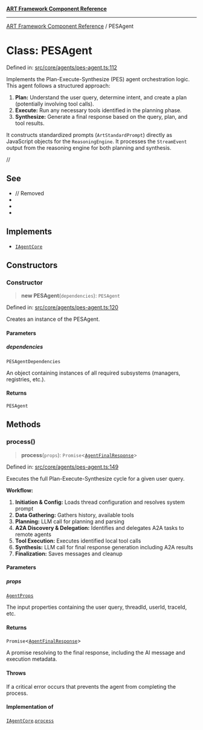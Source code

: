 [**ART Framework Component Reference**](../README.md)

***

[ART Framework Component Reference](../README.md) / PESAgent

# Class: PESAgent

Defined in: [src/core/agents/pes-agent.ts:112](https://github.com/hashangit/ART/blob/1e49ae91e230443ba790ac800658233963b3d60c/src/core/agents/pes-agent.ts#L112)

Implements the Plan-Execute-Synthesize (PES) agent orchestration logic.
This agent follows a structured approach:
1.  **Plan:** Understand the user query, determine intent, and create a plan (potentially involving tool calls).
2.  **Execute:** Run any necessary tools identified in the planning phase.
3.  **Synthesize:** Generate a final response based on the query, plan, and tool results.

It constructs standardized prompts (`ArtStandardPrompt`) directly as JavaScript objects
for the `ReasoningEngine`. It processes the `StreamEvent` output from the reasoning engine for both planning and synthesis.

//

## See

 - // Removed
 - 
 - 
 - 

## Implements

- [`IAgentCore`](../interfaces/IAgentCore.md)

## Constructors

### Constructor

> **new PESAgent**(`dependencies`): `PESAgent`

Defined in: [src/core/agents/pes-agent.ts:120](https://github.com/hashangit/ART/blob/1e49ae91e230443ba790ac800658233963b3d60c/src/core/agents/pes-agent.ts#L120)

Creates an instance of the PESAgent.

#### Parameters

##### dependencies

`PESAgentDependencies`

An object containing instances of all required subsystems (managers, registries, etc.).

#### Returns

`PESAgent`

## Methods

### process()

> **process**(`props`): `Promise`\<[`AgentFinalResponse`](../interfaces/AgentFinalResponse.md)\>

Defined in: [src/core/agents/pes-agent.ts:149](https://github.com/hashangit/ART/blob/1e49ae91e230443ba790ac800658233963b3d60c/src/core/agents/pes-agent.ts#L149)

Executes the full Plan-Execute-Synthesize cycle for a given user query.

**Workflow:**
1.  **Initiation & Config:** Loads thread configuration and resolves system prompt
2.  **Data Gathering:** Gathers history, available tools
3.  **Planning:** LLM call for planning and parsing
4.  **A2A Discovery & Delegation:** Identifies and delegates A2A tasks to remote agents
5.  **Tool Execution:** Executes identified local tool calls
6.  **Synthesis:** LLM call for final response generation including A2A results
7.  **Finalization:** Saves messages and cleanup

#### Parameters

##### props

[`AgentProps`](../interfaces/AgentProps.md)

The input properties containing the user query, threadId, userId, traceId, etc.

#### Returns

`Promise`\<[`AgentFinalResponse`](../interfaces/AgentFinalResponse.md)\>

A promise resolving to the final response, including the AI message and execution metadata.

#### Throws

If a critical error occurs that prevents the agent from completing the process.

#### Implementation of

[`IAgentCore`](../interfaces/IAgentCore.md).[`process`](../interfaces/IAgentCore.md#process)
